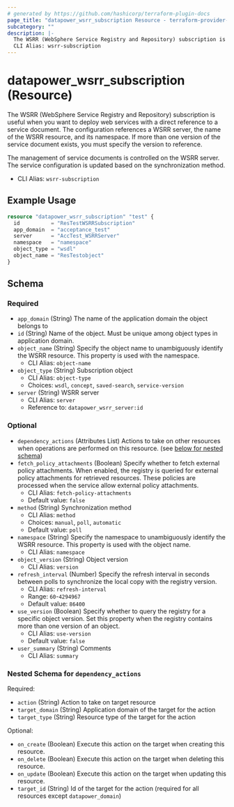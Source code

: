 ```yaml
---
# generated by https://github.com/hashicorp/terraform-plugin-docs
page_title: "datapower_wsrr_subscription Resource - terraform-provider-datapower"
subcategory: ""
description: |-
  The WSRR (WebSphere Service Registry and Repository) subscription is useful when you want to deploy web services with a direct reference to a service document. The configuration references a WSRR server, the name of the WSRR resource, and its namespace. If more than one version of the service document exists, you must specify the version to reference. The management of service documents is controlled on the WSRR server. The service configuration is updated based on the synchronization method.
  CLI Alias: wsrr-subscription
---
```


# datapower_wsrr_subscription (Resource)

The WSRR (WebSphere Service Registry and Repository) subscription is useful when you want to deploy web services with a direct reference to a service document. The configuration references a WSRR server, the name of the WSRR resource, and its namespace. If more than one version of the service document exists, you must specify the version to reference. <p>The management of service documents is controlled on the WSRR server. The service configuration is updated based on the synchronization method.</p>
  - CLI Alias: `wsrr-subscription`

## Example Usage

```terraform
resource "datapower_wsrr_subscription" "test" {
  id          = "ResTestWSRRSubscription"
  app_domain  = "acceptance_test"
  server      = "AccTest_WSRRServer"
  namespace   = "namespace"
  object_type = "wsdl"
  object_name = "ResTestobject"
}
```

<!-- schema generated by tfplugindocs -->
## Schema

### Required

- `app_domain` (String) The name of the application domain the object belongs to
- `id` (String) Name of the object. Must be unique among object types in application domain.
- `object_name` (String) Specify the object name to unambiguously identify the WSRR resource. This property is used with the namespace.
  - CLI Alias: `object-name`
- `object_type` (String) Subscription object
  - CLI Alias: `object-type`
  - Choices: `wsdl`, `concept`, `saved-search`, `service-version`
- `server` (String) WSRR server
  - CLI Alias: `server`
  - Reference to: `datapower_wsrr_server:id`

### Optional

- `dependency_actions` (Attributes List) Actions to take on other resources when operations are performed on this resource. (see [below for nested schema](#nestedatt--dependency_actions))
- `fetch_policy_attachments` (Boolean) Specify whether to fetch external policy attachments. When enabled, the registry is queried for external policy attachments for retrieved resources. These policies are processed when the service allow external policy attachments.
  - CLI Alias: `fetch-policy-attachments`
  - Default value: `false`
- `method` (String) Synchronization method
  - CLI Alias: `method`
  - Choices: `manual`, `poll`, `automatic`
  - Default value: `poll`
- `namespace` (String) Specify the namespace to unambiguously identify the WSRR resource. This property is used with the object name.
  - CLI Alias: `namespace`
- `object_version` (String) Object version
  - CLI Alias: `version`
- `refresh_interval` (Number) Specify the refresh interval in seconds between polls to synchronize the local copy with the registry version.
  - CLI Alias: `refresh-interval`
  - Range: `60`-`4294967`
  - Default value: `86400`
- `use_version` (Boolean) Specify whether to query the registry for a specific object version. Set this property when the registry contains more than one version of an object.
  - CLI Alias: `use-version`
  - Default value: `false`
- `user_summary` (String) Comments
  - CLI Alias: `summary`

<a id="nestedatt--dependency_actions"></a>
### Nested Schema for `dependency_actions`

Required:

- `action` (String) Action to take on target resource
- `target_domain` (String) Application domain of the target for the action
- `target_type` (String) Resource type of the target for the action

Optional:

- `on_create` (Boolean) Execute this action on the target when creating this resource.
- `on_delete` (Boolean) Execute this action on the target when deleting this resource.
- `on_update` (Boolean) Execute this action on the target when updating this resource.
- `target_id` (String) Id of the target for the action (required for all resources except `datapower_domain`)
